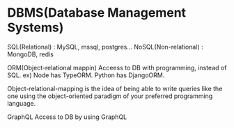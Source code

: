 


# DBMS(Database Management Systems)

SQL(Relational) : MySQL, mssql, postgres...
NoSQL(Non-relational) : MongoDB, redis


ORM(Object-relational mappin)
Acceess to DB with programming, instead of SQL.
ex) Node has TypeORM. Python has DjangoORM. 

Object-relational-mapping is the idea of being able to write queries like the one using the object-oriented paradigm of your preferred programming language. 

GraphQL 
Access to DB by using GraphQL 

